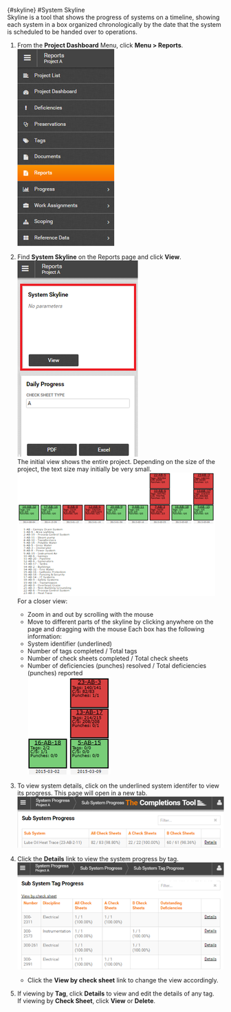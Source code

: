 {#skyline}
#System Skyline  
Skyline is a tool that shows the progress of systems on a timeline, showing each system in a box organized chronologically by the date that the system is scheduled to be handed over to operations. 
1. From the **Project Dashboard** Menu, click **Menu > Reports**.    
![Menu > Reports](images\MReports.PNG)  

1. Find **System Skyline** on the Reports page and click **View**.  
![Reports > Skyline](images\Reports-Skyline.PNG)   
The initial view shows the entire project. Depending on the size of the project, the text size may initially be very small. 
![Skyline initial view](images\Skylineall.PNG)  
For a closer view: 
    - Zoom in and out by scrolling with the mouse
    - Move to different parts of the skyline by clicking anywhere on the page and dragging with the mouse 
 Each box has the following information:
    - System identifier (underlined)  
    - Number of tags completed / Total tags
    - Number of check sheets completed / Total check sheets
    - Number of deficiencies (punches) resolved / Total deficiencies (punches) reported  
    ![Skyline top level example](images\Skylinetoplevel.PNG)       
1. To view system details, click on the underlined system identifer to view its progress. This page will open in a new tab.   
![Skyline system progress](images\Skyline-subsystemProgress.PNG)  
 
1. Click the **Details** link to view the system progress by tag.  
![Skyline system tag progress](images\Skyline-subsystemtagProgress.PNG)  
    - Click the **View by check sheet** link to change the view accordingly. 
1. If viewing by **Tag**, click **Details** to view and edit the details of any tag.  
If viewing by **Check Sheet**, click **View** or **Delete**.